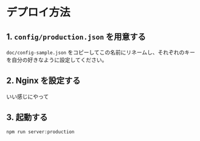 # デプロイ方法

## 1. `config/production.json` を用意する
`doc/config-sample.json` をコピーしてこの名前にリネームし、それぞれのキーを自分の好きなように設定してください。

## 2. Nginx を設定する
いい感じにやって

## 3. 起動する
`npm run server:production`
